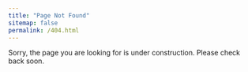 ```yaml
---
title: "Page Not Found"
sitemap: false
permalink: /404.html
---
```


Sorry, the page you are looking for is under construction. Please check back soon.
